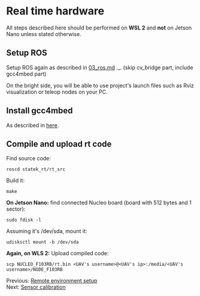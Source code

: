 # Real time hardware
All steps described here should be performed on **WSL 2** and **not** on Jetson Nano unless stated otherwise.
## Setup ROS
Setup ROS again as described in [03_ros.md](https://github.com/Tai-Min/Statek-UAV/blob/master/instructions/03_ros.md) ._. (skip cv_bridge part, include gcc4mbed part)

On the bright side, you will be able to use project's launch files such as Rviz visualization or
teleop nodes on your PC.

## Install gcc4mbed
As described in [here](https://github.com/adamgreen/gcc4mbed).

## Compile and upload rt code
Find source code:
```
roscd statek_rt/rt_src
```

Build it:
```
make
```

**On Jetson Nano:** find connected Nucleo board (board with 512 bytes and 1 sector):
```
sudo fdisk -l
```

Assuming it's /dev/sda, mount it:
```
udisksctl mount -b /dev/sda
```

**Again, on WLS 2:** Upload compiled code:
```
scp NUCLEO_F103RB/rt.bin <UAV's username>@<UAV's ip>:/media/<UAV's username>/NODE_F103RB
```

Previous: [Remote environment setup](https://github.com/Tai-Min/Statek-UAV/blob/master/instructions/04_remote_environment_setup.md)</br>
Next: [Sensor calibration](https://github.com/Tai-Min/Statek-UAV/blob/master/instructions/06_sensor_calibration.md)
